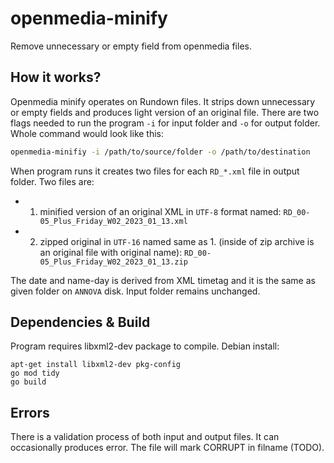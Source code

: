 # openmedia-minify

Remove unnecessary or empty field from openmedia files.

## How it works?

Openmedia minify operates on Rundown files. It strips down unnecessary or empty fields and produces light version of an original file.
There are two flags needed to run the program `-i` for input folder and `-o` for output folder. Whole command would look like this:

```bash
openmedia-minifiy -i /path/to/source/folder -o /path/to/destination
```

When program runs it creates two files for each `RD_*.xml` file in output folder. Two files are:
- 1. minified version of an original XML in `UTF-8` format named: `RD_00-05_Plus_Friday_W02_2023_01_13.xml`
- 2. zipped original in `UTF-16` named same as 1. (inside of zip archive is an original file with original name): `RD_00-05_Plus_Friday_W02_2023_01_13.zip`

The date and name-day is derived from XML timetag and it is the same as given folder on `ANNOVA` disk. Input folder remains unchanged.

## Dependencies & Build

Program requires libxml2-dev package to compile. Debian install:

```
apt-get install libxml2-dev pkg-config
go mod tidy
go build
```

## Errors

There is a validation process of both input and output files. It can occasionally produces error. The file will mark CORRUPT in filname (TODO).
